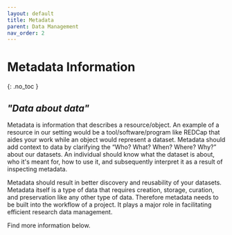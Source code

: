 ```yaml
---
layout: default
title: Metadata
parent: Data Management
nav_order: 2
---
```


# Metadata Information
{: .no_toc }

## _"Data about data"_

Metadata is information that describes a resource/object. An example of a resource in our setting would be a tool/software/program like REDCap that aides your work while an object would represent a dataset. Metadata should add context to data by clarifying the “Who? What? When? Where? Why?” about our datasets. An individual should know what the dataset is about, who it's meant for, how to use it, and subsequently interpret it as a result of inspecting metadata.

Metadata should result in better discovery and reusability of your datasets. Metadata itself is a type of data that requires creation, storage, curation, and preservation like any other type of data. Therefore metadata needs to be built into the workflow of a project. It plays a major role in facilitating efficient research data management.

Find more information below.
